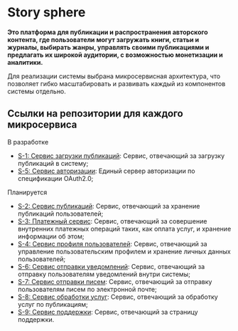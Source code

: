 # Story sphere

**Это платформа для публикации и распространения авторского контента, где пользователи могут загружать книги, статьи и журналы, выбирать жанры, управлять своими публикациями и предлагать их широкой аудитории, с возможностью монетизации и аналитики.**

Для реализации системы выбрана микросервисная архитектура, что позволяет гибко масштабировать и развивать каждый из компонентов системы отдельно.

## Ссылки на репозитории для каждого микросервиса

В разработке
- [S-1: Сервис загрузки публикаций](https://github.com/svyat-lag/publication-service): Сервис, отвечающий за загрузку публикаций в систему;
- [S-5: Сервис авторизации](): Единый сервер авторизации по спецификации OAuth2.0;

Планируется
- [S-2: Сервис публикаций](): Сервис, отвечающий за хранение публикаций пользователей;
- [S-3: Платежный сервис](): Сервис, отвечающий за совершение внутренних платежных операций таких, как оплата услуг, и хранение информации об этом;
- [S-4: Сервис профиля пользователей](): Сервис, отвечающий за управление пользовательским профилем и хранение личных данных пользователей;
- [S-6: Сервис отправки уведомлений](): Сервис, отвечающий за отправку пользователям уведомлений внутри системы;
- [S-7: Сервис отправки писем](): Сервис, отвечающий за отправку пользователям писем по электронной почте;
- [S-8: Сервис обработки услуг](): Сервис, отвечающий за обработку услуг по публикациям;
- [S-9: Сервис поддержки](): Сервис, отвечающий за страницу поддержки.
